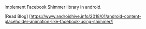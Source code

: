 Implement Facebook Shimmer library in android.

[Read Blog] [https://www.androidhive.info/2018/01/android-content-placeholder-animation-like-facebook-using-shimmer/]
